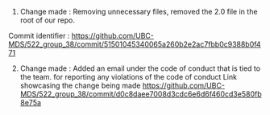 1) Change made : Removing unnecessary files, removed the 2.0 file in the root of our repo. 

Commit identifier : https://github.com/UBC-MDS/522_group_38/commit/51501045340065a260b2e2ac7fbb0c9388b0f471

2) Change made : Added an email under the code of conduct that is tied to the team. for reporting any violations of the code of conduct
   Link showcasing the change being made https://github.com/UBC-MDS/522_group_38/commit/d0c8daee7008d3cdc6e6d6f460cd3e580fb8e75a
